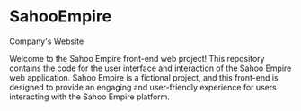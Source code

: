 # SahooEmpire
Company's Website

Welcome to the Sahoo Empire front-end web project! This repository contains the code for the user interface and interaction of the Sahoo Empire web application. Sahoo Empire is a fictional project, and this front-end is designed to provide an engaging and user-friendly experience for users interacting with the Sahoo Empire platform.
